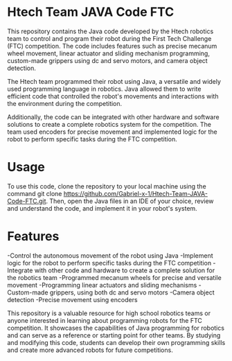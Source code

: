 # Htech Team JAVA Code FTC

This repository contains the Java code developed by the Htech robotics team to control and program their robot during the First Tech Challenge (FTC) competition. The code includes features such as precise mecanum wheel movement, linear actuator and sliding mechanism programming, custom-made grippers using dc and servo motors, and camera object detection.

The Htech team programmed their robot using Java, a versatile and widely used programming language in robotics. Java allowed them to write efficient code that controlled the robot's movements and interactions with the environment during the competition.

Additionally, the code can be integrated with other hardware and software solutions to create a complete robotics system for the competition. The team used encoders for precise movement and implemented logic for the robot to perform specific tasks during the FTC competition.
# Usage

To use this code, clone the repository to your local machine using the command git clone https://github.com/Gabriel-x-1/Htech-Team-JAVA-Code-FTC.git. Then, open the Java files in an IDE of your choice, review and understand the code, and implement it in your robot's system.
# Features

-Control the autonomous movement of the robot using Java
-Implement logic for the robot to perform specific tasks during the FTC competition
-Integrate with other code and hardware to create a complete solution for the robotics team
-Programmed mecanum wheels for precise and versatile movement
-Programming linear actuators and sliding mechanisms
-Custom-made grippers, using both dc and servo motors
-Camera object detection
-Precise movement using encoders

This repository is a valuable resource for high school robotics teams or anyone interested in learning about programming robots for the FTC competition. It showcases the capabilities of Java programming for robotics and can serve as a reference or starting point for other teams. By studying and modifying this code, students can develop their own programming skills and create more advanced robots for future competitions.
